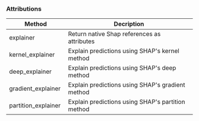 ### Attributions

| Method              | Decription                                                                                  |
|---------------------|---------------------------------------------------------------------------------------------|
| explainer           | Return native Shap references as attributes                                                 |
| kernel_explainer    | Explain predictions using SHAP's kernel method                                              |
| deep_explainer      | Explain predictions using SHAP's deep method                                                |
| gradient_explainer  | Explain predictions using SHAP's gradient method                                            |
| partition_explainer | Explain predictions using SHAP's partition method                                           |
